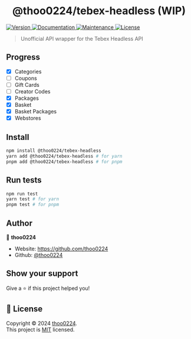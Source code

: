 <h1 align="center">@thoo0224/tebex-headless (WIP)</h1>
<p>
  <a href="https://www.npmjs.com/package/@thoo0224/tebex-headless" target="_blank">
    <img alt="Version" src="https://img.shields.io/npm/v/@thoo0224/tebex-headless.svg">
  </a>
  <a href="https://github.com/thoo0224/tebex-headless#readme" target="_blank">
    <img alt="Documentation" src="https://img.shields.io/badge/documentation-yes-brightgreen.svg" />
  </a>
  <a href="https://github.com/thoo0224/tebex-headless/graphs/commit-activity" target="_blank">
    <img alt="Maintenance" src="https://img.shields.io/badge/Maintained%3F-yes-green.svg" />
  </a>
  <a href="https://github.com/thoo0224/tebex-headless/blob/master/LICENSE" target="_blank">
    <img alt="License" src="https://img.shields.io/github/license/thoo0224/@thoo0224/tebex-headless" />
  </a>
</p>

> Unofficial API wrapper for the Tebex Headless API

## Progress

- [x] Categories
- [ ] Coupons
- [ ] Gift Cards
- [ ] Creator Codes
- [x] Packages
- [x] Basket
- [x] Basket Packages
- [x] Webstores

## Install

```sh
npm install @thoo0224/tebex-headless
yarn add @thoo0224/tebex-headless # for yarn
pnpm add @thoo0224/tebex-headless # for pnpm
```

## Run tests

```sh
npm run test
yarn test # for yarn
pnpm test # for pnpm
```

## Author

👤 **thoo0224**

- Website: https://github.com/thoo0224
- Github: [@thoo0224](https://github.com/thoo0224)

## Show your support

Give a ⭐️ if this project helped you!

## 📝 License

Copyright © 2024 [thoo0224](https://github.com/thoo0224).<br />
This project is [MIT](https://github.com/thoo0224/tebex-headless/blob/master/LICENSE) licensed.
